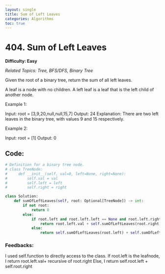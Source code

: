 ```yaml
---
layout: single
title: Sum of Left Leaves
categories: Algorithms
toc: true
---
```


# 404. Sum of Left Leaves

**Difficulty: Easy**

*Related Topics: Tree, BFS/DFS, Binary Tree*

Given the root of a binary tree, return the sum of all left leaves.

A leaf is a node with no children. A left leaf is a leaf that is the left child of another node.

Example 1:

Input: root = [3,9,20,null,null,15,7]
Output: 24
Explanation: There are two left leaves in the binary tree, with values 9 and 15 respectively.

Example 2:

Input: root = [1]
Output: 0

## Code:
```python
# Definition for a binary tree node.
# class TreeNode:
#     def __init__(self, val=0, left=None, right=None):
#         self.val = val
#         self.left = left
#         self.right = right

class Solution:
    def sumOfLeftLeaves(self, root: Optional[TreeNode]) -> int:
        if not root:
            return 0
        else:
            if root.left and root.left.left == None and root.left.right == None:
                return root.left.val + self.sumOfLeftLeaves(root.right)
            else:
                return self.sumOfLeftLeaves(root.left) + self.sumOfLeftLeaves(root.right)
```
### Feedbacks: 
I used self.function to directly access to the class. If root.left is the leafnode, I return root.left.val+ recursive of root.right
Else, I return self.root.left + self.root.right